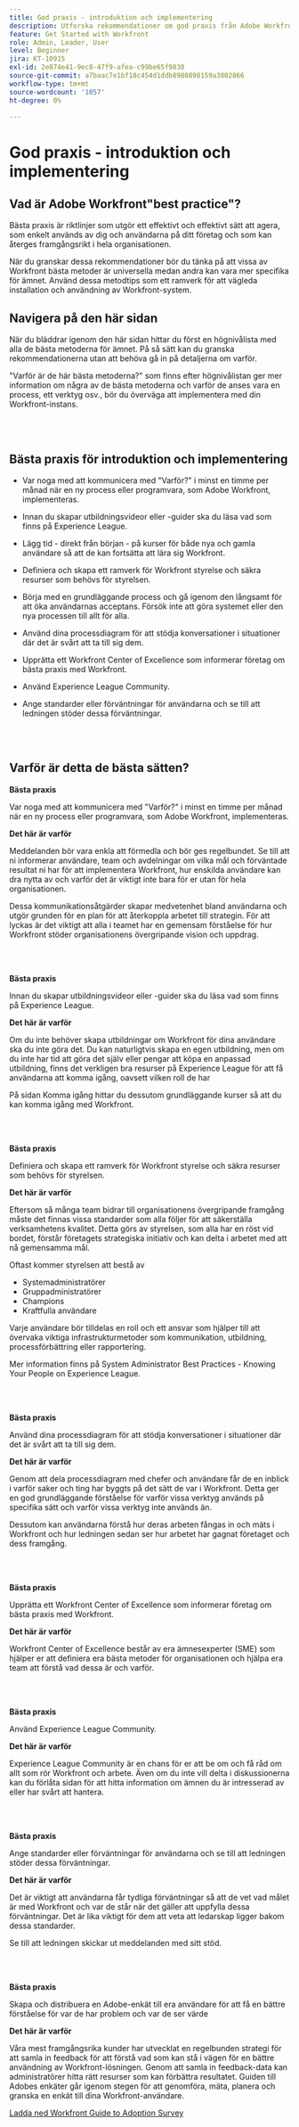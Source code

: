 ```yaml
---
title: God praxis - introduktion och implementering
description: Utforska rekommendationer om god praxis från Adobe Workfront experter om hur man tar sig in i Workfront och ökar användarnas acceptans.
feature: Get Started with Workfront
role: Admin, Leader, User
level: Beginner
jira: KT-10915
exl-id: 2e874e41-9ec8-47f9-afea-c99be65f9838
source-git-commit: a7baac7e1bf18c454d1ddb8980898159a3802866
workflow-type: tm+mt
source-wordcount: '1057'
ht-degree: 0%

---
```


# God praxis - introduktion och implementering

## Vad är Adobe Workfront&quot;best practice&quot;?

Bästa praxis är riktlinjer som utgör ett effektivt och effektivt sätt att agera, som enkelt används av dig och användarna på ditt företag och som kan återges framgångsrikt i hela organisationen.

När du granskar dessa rekommendationer bör du tänka på att vissa av Workfront bästa metoder är universella medan andra kan vara mer specifika för ämnet. Använd dessa metodtips som ett ramverk för att vägleda installation och användning av Workfront-system.

## Navigera på den här sidan

När du bläddrar igenom den här sidan hittar du först en högnivålista med alla de bästa metoderna för ämnet. På så sätt kan du granska rekommendationerna utan att behöva gå in på detaljerna om varför.

&quot;Varför är de här bästa metoderna?&quot; som finns efter högnivålistan ger mer information om några av de bästa metoderna och varför de anses vara en process, ett verktyg osv., bör du överväga att implementera med din Workfront-instans.

</br>
</br>

## Bästa praxis för introduktion och implementering

* Var noga med att kommunicera med &quot;Varför?&quot; i minst en timme per månad när en ny process eller programvara, som Adobe Workfront, implementeras.

* Innan du skapar utbildningsvideor eller -guider ska du läsa vad som finns på Experience League.

* Lägg tid - direkt från början - på kurser för både nya och gamla användare så att de kan fortsätta att lära sig Workfront.

* Definiera och skapa ett ramverk för Workfront styrelse och säkra resurser som behövs för styrelsen.

* Börja med en grundläggande process och gå igenom den långsamt för att öka användarnas acceptans. Försök inte att göra systemet eller den nya processen till allt för alla.

* Använd dina processdiagram för att stödja konversationer i situationer där det är svårt att ta till sig dem.

* Upprätta ett Workfront Center of Excellence som informerar företag om bästa praxis med Workfront.

* Använd Experience League Community.

* Ange standarder eller förväntningar för användarna och se till att ledningen stöder dessa förväntningar.

</br>
</br>


## Varför är detta de bästa sätten?

**Bästa praxis**

Var noga med att kommunicera med &quot;Varför?&quot; i minst en timme per månad när en ny process eller programvara, som Adobe Workfront, implementeras.

**Det här är varför**

Meddelanden bör vara enkla att förmedla och bör ges regelbundet. Se till att ni informerar användare, team och avdelningar om vilka mål och förväntade resultat ni har för att implementera Workfront, hur enskilda användare kan dra nytta av och varför det är viktigt inte bara för er utan för hela organisationen.

Dessa kommunikationsåtgärder skapar medvetenhet bland användarna och utgör grunden för en plan för att återkoppla arbetet till strategin. För att lyckas är det viktigt att alla i teamet har en gemensam förståelse för hur Workfront stöder organisationens övergripande vision och uppdrag.

</br>
</br>

**Bästa praxis**

Innan du skapar utbildningsvideor eller -guider ska du läsa vad som finns på Experience League.

**Det här är varför**

Om du inte behöver skapa utbildningar om Workfront för dina användare ska du inte göra det. Du kan naturligtvis skapa en egen utbildning, men om du inte har tid att göra det själv eller pengar att köpa en anpassad utbildning, finns det verkligen bra resurser på Experience League för att få användarna att komma igång, oavsett vilken roll de har

På sidan Komma igång hittar du dessutom grundläggande kurser så att du kan komma igång med Workfront.

</br>
</br>

**Bästa praxis**

Definiera och skapa ett ramverk för Workfront styrelse och säkra resurser som behövs för styrelsen.

**Det här är varför**

Eftersom så många team bidrar till organisationens övergripande framgång måste det finnas vissa standarder som alla följer för att säkerställa verksamhetens kvalitet. Detta görs av styrelsen, som alla har en röst vid bordet, förstår företagets strategiska initiativ och kan delta i arbetet med att nå gemensamma mål.

Oftast kommer styrelsen att bestå av

* Systemadministratörer
* Gruppadministratörer
* Champions
* Kraftfulla användare


Varje användare bör tilldelas en roll och ett ansvar som hjälper till att övervaka viktiga infrastrukturmetoder som kommunikation, utbildning, processförbättring eller rapportering.

Mer information finns på System Administrator Best Practices - Knowing Your People on Experience League.

</br>
</br>

**Bästa praxis**

Använd dina processdiagram för att stödja konversationer i situationer där det är svårt att ta till sig dem.

**Det här är varför**

Genom att dela processdiagram med chefer och användare får de en inblick i varför saker och ting har byggts på det sätt de var i Workfront. Detta ger en god grundläggande förståelse för varför vissa verktyg används på specifika sätt och varför vissa verktyg inte används än.

Dessutom kan användarna förstå hur deras arbeten fångas in och mäts i Workfront och hur ledningen sedan ser hur arbetet har gagnat företaget och dess framgång.

</br>
</br>

**Bästa praxis**

Upprätta ett Workfront Center of Excellence som informerar företag om bästa praxis med Workfront.

**Det här är varför**

Workfront Center of Excellence består av era ämnesexperter (SME) som hjälper er att definiera era bästa metoder för organisationen och hjälpa era team att förstå vad dessa är och varför.

</br>
</br>

**Bästa praxis**

Använd Experience League Community.

**Det här är varför**

Experience League Community är en chans för er att be om och få råd om allt som rör Workfront och arbete. Även om du inte vill delta i diskussionerna kan du förlåta sidan för att hitta information om ämnen du är intresserad av eller har svårt att hantera.

</br>
</br>


**Bästa praxis**

Ange standarder eller förväntningar för användarna och se till att ledningen stöder dessa förväntningar.

**Det här är varför**

Det är viktigt att användarna får tydliga förväntningar så att de vet vad målet är med Workfront och var de står när det gäller att uppfylla dessa förväntningar. Det är lika viktigt för dem att veta att ledarskap ligger bakom dessa standarder.


Se till att ledningen skickar ut meddelanden med sitt stöd.

</br>
</br>


**Bästa praxis**

Skapa och distribuera en Adobe-enkät till era användare för att få en bättre förståelse för var de har problem och var de ser värde

**Det här är varför**

Våra mest framgångsrika kunder har utvecklat en regelbunden strategi för att samla in feedback för att förstå vad som kan stå i vägen för en bättre användning av Workfront-lösningen. Genom att samla in feedback-data kan administratörer hitta rätt resurser som kan förbättra resultatet. Guiden till Adobes enkäter går igenom stegen för att genomföra, mäta, planera och granska en enkät till dina Workfront-användare.

[Ladda ned Workfront Guide to Adoption Survey](../assets/adoption-survey.pdf)


